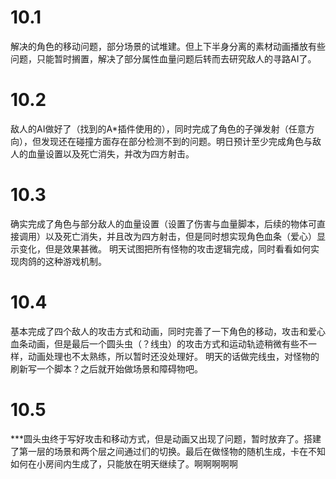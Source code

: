 # 10.1  
解决的角色的移动问题，部分场景的试堆建。但上下半身分离的素材动画播放有些问题，只能暂时搁置，解决了部分属性血量问题后转而去研究敌人的寻路AI了。

# 10.2
敌人的AI做好了（找到的A*插件使用的），同时完成了角色的子弹发射（任意方向），但发现还在碰撞方面存在部分检测不到的问题。明日预计至少完成角色与敌人的血量设置以及死亡消失，并改为四方射击。

# 10.3
确实完成了角色与部分敌人的血量设置（设置了伤害与血量脚本，后续的物体可直接调用）以及死亡消失，并且改为四方射击，但是同时想实现角色血条（爱心）显示变化，但是效果甚微。
明天试图把所有怪物的攻击逻辑完成，同时看看如何实现肉鸽的这种游戏机制。


# 10.4
基本完成了四个敌人的攻击方式和动画，同时完善了一下角色的移动，攻击和爱心血条动画，但是最后一个圆头虫（？线虫）的攻击方式和运动轨迹稍微有些不一样，动画处理也不太熟练，所以暂时还没处理好。
明天的话做完线虫，对怪物的刷新写一个脚本？之后就开始做场景和障碍物吧。

# 10.5
***圆头虫终于写好攻击和移动方式，但是动画又出现了问题，暂时放弃了。搭建了第一层的场景和两个层之间通过们的切换。最后在做怪物的随机生成，卡在不知如何在小房间内生成了，只能放在明天继续了。啊啊啊啊啊
